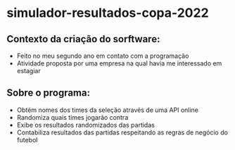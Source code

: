 # simulador-resultados-copa-2022

## Contexto da criação do sorftware:
- Feito no meu segundo ano em contato com a programação
- Atividade proposta por uma empresa na qual havia me interessado em estagiar

## Sobre o programa:
- Obtém nomes dos times da seleção através de uma API online
- Randomiza quais times jogarão contra
- Exibe os resultados randomizados das partidas
- Contabiliza resultados das partidas respeitando as regras de negócio do futebol
